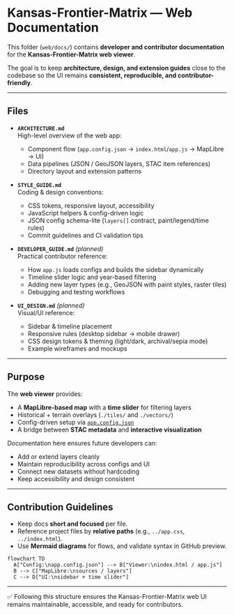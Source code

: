 # Kansas-Frontier-Matrix — Web Documentation

This folder (`web/docs/`) contains **developer and contributor documentation**  
for the **Kansas-Frontier-Matrix web viewer**.

The goal is to keep **architecture, design, and extension guides** close to the codebase so the UI remains **consistent, reproducible, and contributor-friendly**.

---

## Files

- **`ARCHITECTURE.md`**  
  High-level overview of the web app:
  - Component flow (`app.config.json` → `index.html`/`app.js` → MapLibre → UI)
  - Data pipelines (JSON / GeoJSON layers, STAC item references)
  - Directory layout and extension patterns

- **`STYLE_GUIDE.md`**  
  Coding & design conventions:
  - CSS tokens, responsive layout, accessibility
  - JavaScript helpers & config-driven logic
  - JSON config schema-lite (`layers[]` contract, paint/legend/time rules)
  - Commit guidelines and CI validation tips

- **`DEVELOPER_GUIDE.md`** *(planned)*  
  Practical contributor reference:
  - How `app.js` loads configs and builds the sidebar dynamically
  - Timeline slider logic and year-based filtering
  - Adding new layer types (e.g., GeoJSON with paint styles, raster tiles)
  - Debugging and testing workflows

- **`UI_DESIGN.md`** *(planned)*  
  Visual/UI reference:
  - Sidebar & timeline placement
  - Responsive rules (desktop sidebar → mobile drawer)
  - CSS design tokens & theming (light/dark, archival/sepia mode)
  - Example wireframes and mockups

---

## Purpose

The **web viewer** provides:

- A **MapLibre-based map** with a **time slider** for filtering layers  
- Historical + terrain overlays (`./tiles/` and `./vectors/`)  
- Config-driven setup via [`app.config.json`](../app.config.json)  
- A bridge between **STAC metadata** and **interactive visualization**

Documentation here ensures future developers can:

- Add or extend layers cleanly  
- Maintain reproducibility across configs and UI  
- Connect new datasets without hardcoding  
- Keep accessibility and design consistent  

---

## Contribution Guidelines

- Keep docs **short and focused** per file.  
- Reference project files by **relative paths** (e.g., `../app.css`, `../index.html`).  
- Use **Mermaid diagrams** for flows, and validate syntax in GitHub preview.

```mermaid
flowchart TD
  A["Config:\napp.config.json"] --> B["Viewer:\nindex.html / app.js"]
  B --> C["MapLibre:\nsources / layers"]
  C --> D["UI:\nsidebar + time slider"]
````

---

✅ Following this structure ensures the Kansas-Frontier-Matrix web UI remains maintainable, accessible, and ready for contributors.

```
